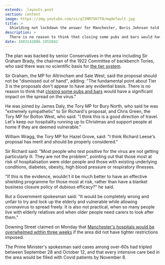 ```yaml
--- 
extends: _layouts.post 
section: content 
image: https://img.youtube.com/vi/q72NM75K7f0/mqdefault.jpg 
title: > 
  Shielding not lockdown the answer for Manchester, Boris Johnson told 
description: > 
  There is no reason to think that closing some pubs and bars would have a significant impact on the spread on the virus."Let's keep our hospitality running up to Christmas and support people at home if they are deemed vulnerable."William Wragg, the Tory MP for Hazel Grove, said: "I think Richard Leese's proposal has merit and should be properly considered."Sir Richard said: "Most people who test positive for the virus are not getting particularly ill.Downing Street claimed on Monday that Manchester's hospitals would be overwhelmed within three weeks if the area did not have tighter restrictions imposed. 
date: 1603142886.1955042 
--- 
```

<div><p>The plan was backed by senior Conservatives in the area including Sir Graham Brady, the chairman of the 1922 Committee of backbench Tories, who said there was no scientific basis for <a href="https://www.telegraph.co.uk/politics/2020/10/14/three-tier-lockdown-what-new-system-covid-rules-explained/">the tier system</a>.</p>
<p>Sir Graham, the MP for Altrincham and Sale West, said the proposal should not be "dismissed out of hand", adding: "The fundamental point about Tier 3 is the proposals don't appear to have any evidential basis. There is no reason to think that <a href="https://www.telegraph.co.uk/food-and-drink/news/pubs-close-again-tier-2-lockdown-covid-rules-areas-uk/">closing some pubs and bars</a> would have a significant impact on the spread on the virus."</p>
<p>He was joined by James Daly, the Tory MP for Bury North, who said he was "extremely sympathetic" to Sir Richard's proposal, and Chris Green, the Tory MP for Bolton West, who said: "I think this is a good direction of travel. Let's keep our hospitality running up to Christmas and support people at home if they are deemed vulnerable."</p>
<p>William Wragg, the Tory MP for Hazel Grove, said: "I think Richard Leese's proposal has merit and should be properly considered." &#160;</p>
<p>Sir Richard said: "Most people who test positive for the virus are not getting particularly ill. They are not the problem", pointing out&#160;that those most at risk of hospitalisation were older people and those with existing underlying conditions, diabetes, obesity, high blood pressure or respiratory illnesses.</p>
<p>"If this is the evidence, wouldn't it be much better to have an effective shielding programme for those most at risk, rather than have a blanket business closure policy of dubious efficacy?" he said.</p>
<p>But a Government spokesman said: "It would be completely wrong and unfair to try and lock up the elderly and vulnerable while allowing coronavirus to spread freely. It is also not practical, when so many people live with elderly relatives and when older people need carers to look after them."</p>
<p>Downing Street claimed on Monday that <a href="https://www.telegraph.co.uk/news/2020/10/19/manchester-hospital-capacity-will-overwhelmed-three-weeks-says/">Manchester's hospitals would be overwhelmed within three weeks</a> if the area did not have tighter restrictions imposed.&#160;</p>
<p>The Prime Minister's spokesman said cases among over-60s had tripled between September 28 and October 12, and that every intensive care bed in the area would be filled with Covid patients by November 8.</p>
</div>